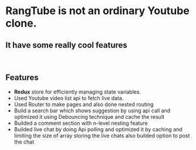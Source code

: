 <h1>RangTube is not an ordinary Youtube clone.</h1>
<h2>It have some really cool features</h2>
<br/>
<h2>Features</h2>
<ul>
<li><b>Redux</b> store for efficiently managing state variables.</li>
<li>Used Youtube video list api to fetch live data.</li>
<li>Used Router to make pages and also done nested routing</li>
<li>Build a search bar which shows suggestion by using api call and optimized it using Debouncing technique and cache the result</li>
<li>Builded a comment section with n-level nesting feature</li>
<li>Builded live chat by doing Api polling and optimized it by caching and limiting the size of array storing the live chats also  builded option to post the chat</li>
</ul>